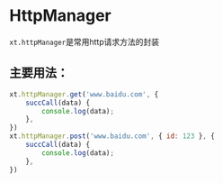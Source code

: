 # HttpManager

`xt.httpManager`是常用http请求方法的封装

## 主要用法：

```js
xt.httpManager.get('www.baidu.com', {
    succCall(data) {
        console.log(data);
    },
})
xt.httpManager.post('www.baidu.com', { id: 123 }, {
    succCall(data) {
        console.log(data);
    },
})
```
